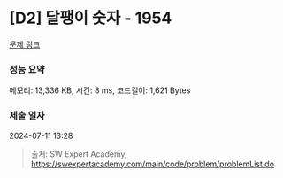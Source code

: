 # [D2] 달팽이 숫자 - 1954 

[문제 링크](https://swexpertacademy.com/main/code/problem/problemDetail.do?contestProbId=AV5PobmqAPoDFAUq) 

### 성능 요약

메모리: 13,336 KB, 시간: 8 ms, 코드길이: 1,621 Bytes

### 제출 일자

2024-07-11 13:28



> 출처: SW Expert Academy, https://swexpertacademy.com/main/code/problem/problemList.do